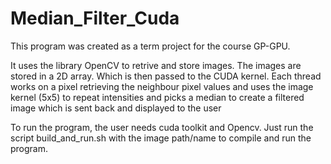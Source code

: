 # Median_Filter_Cuda

This program was created as a term project for the course GP-GPU. 

It uses the library OpenCV to retrive and store images. The images are stored in a 2D array. Which is then passed to
the CUDA kernel. Each thread works on a pixel retrieving the neighbour pixel values and uses the image kernel (5x5) to repeat intensities and picks a median to create 
a filtered image which is sent back and displayed to the user



To run the program, the user needs cuda toolkit and Opencv. Just run the script build_and_run.sh with the image path/name to compile and run the program.


